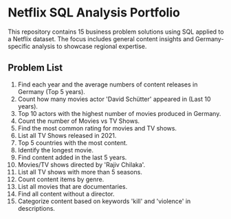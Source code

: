# Netflix SQL Analysis Portfolio

This repository contains 15 business problem solutions using SQL applied to a Netflix dataset. The focus includes general content insights and Germany-specific analysis to showcase regional expertise.

## Problem List

1. Find each year and the average numbers of content releases in Germany (Top 5 years).
2. Count how many movies actor 'David Schütter' appeared in (Last 10 years).
3. Top 10 actors with the highest number of movies produced in Germany.
4. Count the number of Movies vs TV Shows.
5. Find the most common rating for movies and TV shows.
6. List all TV Shows released in 2021.
7. Top 5 countries with the most content.
8. Identify the longest movie.
9. Find content added in the last 5 years.
10. Movies/TV shows directed by 'Rajiv Chilaka'.
11. List all TV shows with more than 5 seasons.
12. Count content items by genre.
13. List all movies that are documentaries.
14. Find all content without a director.
15. Categorize content based on keywords 'kill' and 'violence' in descriptions.
